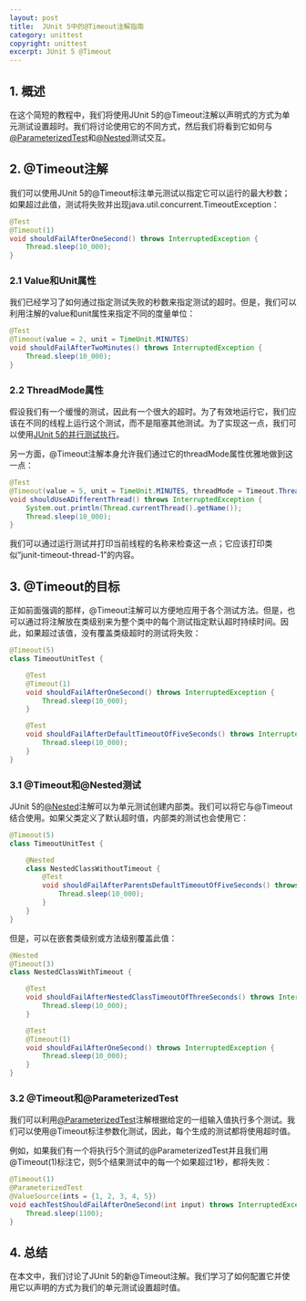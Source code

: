 ```yaml
---
layout: post
title:  JUnit 5中的@Timeout注解指南
category: unittest
copyright: unittest
excerpt: JUnit 5 @Timeout
---
```


## 1. 概述

在这个简短的教程中，我们将使用JUnit 5的@Timeout注解以声明式的方式为单元测试设置超时。我们将讨论使用它的不同方式，然后我们将看到它如何与[@ParameterizedTest](https://www.baeldung.com/parameterized-tests-junit-5)和[@Nested](https://www.baeldung.com/junit-5-nested-test-classes)测试交互。

## 2. @Timeout注解

我们可以使用JUnit 5的@Timeout标注单元测试以指定它可以运行的最大秒数；如果超过此值，测试将失败并出现java.util.concurrent.TimeoutException：

```java
@Test
@Timeout(1)
void shouldFailAfterOneSecond() throws InterruptedException {
    Thread.sleep(10_000);
}
```

### 2.1 Value和Unit属性

我们已经学习了如何通过指定测试失败的秒数来指定测试的超时。但是，我们可以利用注解的value和unit属性来指定不同的度量单位：

```java
@Test
@Timeout(value = 2, unit = TimeUnit.MINUTES)
void shouldFailAfterTwoMinutes() throws InterruptedException {
    Thread.sleep(10_000);
}
```

### 2.2 ThreadMode属性

假设我们有一个缓慢的测试，因此有一个很大的超时。为了有效地运行它，我们应该在不同的线程上运行这个测试，而不是阻塞其他测试。为了实现这一点，我们可以使用[JUnit 5的并行测试执行](https://www.baeldung.com/junit-5-parallel-tests)。

另一方面，@Timeout注解本身允许我们通过它的threadMode属性优雅地做到这一点：

```java
@Test
@Timeout(value = 5, unit = TimeUnit.MINUTES, threadMode = Timeout.ThreadMode.SEPARATE_THREAD)
void shouldUseADifferentThread() throws InterruptedException {
    System.out.println(Thread.currentThread().getName());
    Thread.sleep(10_000);
}
```

我们可以通过运行测试并打印当前线程的名称来检查这一点；它应该打印类似“junit-timeout-thread-1”的内容。

## 3. @Timeout的目标

正如前面强调的那样，@Timeout注解可以方便地应用于各个测试方法。但是，也可以通过将注解放在类级别来为整个类中的每个测试指定默认超时持续时间。因此，如果超过该值，没有覆盖类级超时的测试将失败：

```java
@Timeout(5)
class TimeoutUnitTest {

    @Test
    @Timeout(1)
    void shouldFailAfterOneSecond() throws InterruptedException {
        Thread.sleep(10_000);
    }

    @Test
    void shouldFailAfterDefaultTimeoutOfFiveSeconds() throws InterruptedException {
        Thread.sleep(10_000);
    }
}
```

### 3.1 @Timeout和@Nested测试

JUnit 5的[@Nested](https://www.baeldung.com/junit-5-nested-test-classes)注解可以为单元测试创建内部类。我们可以将它与@Timeout结合使用。如果父类定义了默认超时值，内部类的测试也会使用它：

```java
@Timeout(5)
class TimeoutUnitTest {

    @Nested
    class NestedClassWithoutTimeout {
        @Test
        void shouldFailAfterParentsDefaultTimeoutOfFiveSeconds() throws InterruptedException {
            Thread.sleep(10_000);
        }
    }
}
```

但是，可以在嵌套类级别或方法级别覆盖此值：

```java
@Nested
@Timeout(3)
class NestedClassWithTimeout {

    @Test
    void shouldFailAfterNestedClassTimeoutOfThreeSeconds() throws InterruptedException {
        Thread.sleep(10_000);
    }

    @Test
    @Timeout(1)
    void shouldFailAfterOneSecond() throws InterruptedException {
        Thread.sleep(10_000);
    }
}
```

### 3.2 @Timeout和@ParameterizedTest

我们可以利用[@ParameterizedTest](https://www.baeldung.com/parameterized-tests-junit-5)注解根据给定的一组输入值执行多个测试。我们可以使用@Timeout标注参数化测试，因此，每个生成的测试都将使用超时值。

例如，如果我们有一个将执行5个测试的@ParameterizedTest并且我们用@Timeout(1)标注它，则5个结果测试中的每一个如果超过1秒，都将失败：

```java
@Timeout(1)
@ParameterizedTest
@ValueSource(ints = {1, 2, 3, 4, 5})
void eachTestShouldFailAfterOneSecond(int input) throws InterruptedException {
    Thread.sleep(1100);
}
```

## 4. 总结

在本文中，我们讨论了JUnit 5的新@Timeout注解。我们学习了如何配置它并使用它以声明的方式为我们的单元测试设置超时值。
